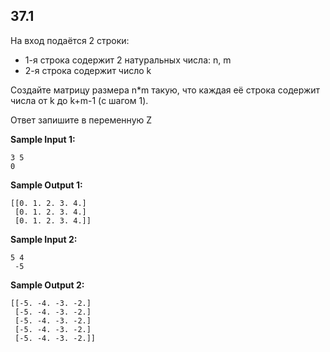 ## 37.1

На вход подаётся 2 строки:

-   1-я строка содержит 2 натуральных числа: n, m
-   2-я строка содержит число k

Создайте матрицу размера n*m такую, что каждая её строка содержит числа от k до k+m-1 (с шагом 1).

Ответ запишите в переменную Z

**Sample Input 1:**

```commandline
3 5
0
```

**Sample Output 1:**

```commandline
[[0. 1. 2. 3. 4.]
 [0. 1. 2. 3. 4.]
 [0. 1. 2. 3. 4.]]
```

**Sample Input 2:**

```commandline
5 4
 -5
```

**Sample Output 2:**

```commandline
[[-5. -4. -3. -2.]
 [-5. -4. -3. -2.]
 [-5. -4. -3. -2.]
 [-5. -4. -3. -2.]
 [-5. -4. -3. -2.]]
```
